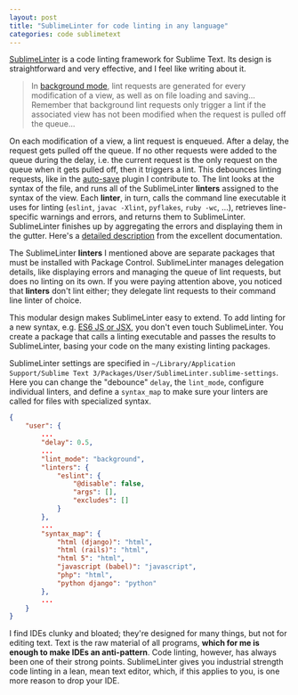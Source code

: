```yaml
---
layout: post
title: "SublimeLinter for code linting in any language"
categories: code sublimetext
---
```


[SublimeLinter](https://github.com/SublimeLinter/SublimeLinter3) is a code linting framework for Sublime Text. Its design is straightforward and very effective, and I feel like writing about it.

>In [background mode](https://sublimelinter.readthedocs.org/en/latest/lint_modes.html#background), lint requests are generated for every modification of a view, as well as on file loading and saving... Remember that background lint requests only trigger a lint if the associated view has not been modified when the request is pulled off the queue...


On each modification of a view, a lint request is enqueued. After a delay, the request gets pulled off the queue. If no other requests were added to the queue during the delay, i.e. the current request is the only request on the queue when it gets pulled off, then it triggers a lint. This debounces linting requests, like in the [auto-save](https://github.com/jamesfzhang/auto-save) plugin I contribute to. The lint looks at the syntax of the file, and runs all of the SublimeLinter __linters__ assigned to the syntax of the view. Each __linter__, in turn, calls the command line executable it uses for linting (`eslint`, `javac -Xlint`, `pyflakes`, `ruby -wc`, ...), retrieves line-specific warnings and errors, and returns them to SublimeLinter. SublimeLinter finishes up by aggregating the errors and displaying them in the gutter. Here's a [detailed description](https://sublimelinter.readthedocs.org/en/latest/usage.html#usage-linting) from the excellent documentation.

The SublimeLinter __linters__ I mentioned above are separate packages that must be installed with Package Control. SublimeLinter manages delegation details, like displaying errors and managing the queue of lint requests, but does no linting on its own. If you were paying attention above, you noticed that __linters__ don't lint either; they delegate lint requests to their command line linter of choice.

This modular design makes SublimeLinter easy to extend. To add linting for a new syntax, e.g. [ES6 JS or JSX](../JavaScript/eslint), you don't even touch SublimeLinter. You create a package that calls a linting executable and passes the results to SublimeLinter, basing your code on the many existing linting packages.

SublimeLinter settings are specified in `~/Library/Application Support/Sublime Text 3/Packages/User/SublimeLinter.sublime-settings`. Here you can change the "debounce" `delay`, the `lint_mode`, configure individual linters, and define a `syntax_map` to make sure your linters are called for files with specialized syntax.

~~~json
{
    "user": {
        ...
        "delay": 0.5,
        ...
        "lint_mode": "background",
        "linters": {
            "eslint": {
                "@disable": false,
                "args": [],
                "excludes": []
            }
        },
        ...
        "syntax_map": {
            "html (django)": "html",
            "html (rails)": "html",
            "html 5": "html",
            "javascript (babel)": "javascript",
            "php": "html",
            "python django": "python"
        },
        ...
    }
}
~~~

I find IDEs clunky and bloated; they're designed for many things, but not for editing text. Text is the raw material of all programs, __which for me is enough to make IDEs an anti-pattern__. Code linting, however, has always been one of their strong points. SublimeLinter gives you industrial strength code linting in a lean, mean text editor, which, if this applies to you, is one more reason to drop your IDE.
